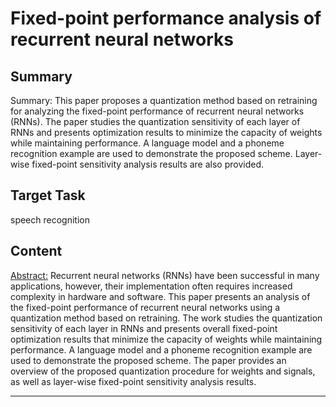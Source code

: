 # Fixed-point performance analysis of recurrent neural networks

## Summary

Summary: This paper proposes a quantization method based on retraining for analyzing the fixed-point performance of recurrent neural networks (RNNs). The paper studies the quantization sensitivity of each layer of RNNs and presents optimization results to minimize the capacity of weights while maintaining performance. A language model and a phoneme recognition example are used to demonstrate the proposed scheme. Layer-wise fixed-point sensitivity analysis results are also provided.


## Target Task

speech recognition

## Content

<Abstract:>
Recurrent neural networks (RNNs) have been successful in many applications, however, their implementation often requires increased complexity in hardware and software. This paper presents an analysis of the fixed-point performance of recurrent neural networks using a quantization method based on retraining. The work studies the quantization sensitivity of each layer in RNNs and presents overall fixed-point optimization results that minimize the capacity of weights while maintaining performance. A language model and a phoneme recognition example are used to demonstrate the proposed scheme. The paper provides an overview of the proposed quantization procedure for weights and signals, as well as layer-wise fixed-point sensitivity analysis results.



---

